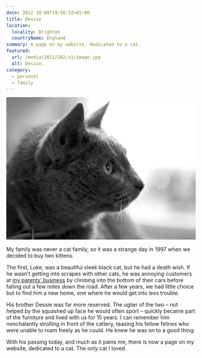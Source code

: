 ```yaml
---
date: 2012-10-08T19:56:32+01:00
title: Dessie
location:
  locality: Brighton
  countryName: England
summary: A page on my website, dedicated to a cat.
featured:
  url: /media/2012/282/a1/image.jpg
  alt: Dessie.
category:
  - personal
  - family
---
```


![Dessie.](/media/2012/282/a1/image.jpg)

My family was never a cat family, so it was a strange day in 1997 when we decided to buy two kittens.

The first, Luke, was a beautiful sleek black cat, but he had a death wish. If he wasn’t getting into scrapes with other cats, he was annoying customers at [my parents’ business][1] by climbing into the bottom of their cars before falling out a few miles down the road. After a few years, we had little choice but to find him a new home, one where he would get into less trouble.

His brother Dessie was far more reserved. The uglier of the two – not helped by the squashed up face he would often sport – quickly became part of the furniture and lived with us for 15 years. I can remember him nonchalantly strolling in front of the cattery, teasing his fellow felines who were unable to roam freely as he could. He knew he was on to a good thing.

With his passing today, and much as it pains me, there is now a page on my website, dedicated to a cat. The only cat I loved.

[1]: http://fairwaykennels.co.uk/
